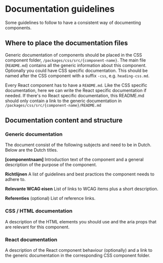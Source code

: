 # Documentation guidelines

Some guidelines to follow to have a consistent way of documenting components.

## Where to place the documentation files

Generic documentation of components should be placed in the CSS component folder, `/packages/css/src/{component-name}`. The main file (`README.md`) contains all the generic information about this component.
Optionally you could have CSS specific documentation. This should be named after the CSS component with a suffix `-css`, e.g. `heading-css.md`.

Every React component has to have a `README.md`. Like the CSS specific documentation, here we can write the React specific documentation if needed. If there's no React specific documentation, this README.md should only contain a link to the generic documentation in `/packages/css/src/{component-name}/README.md`

## Documentation content and structure

### Generic documentation

The document consist of the following subjects and need to be in Dutch. Below are the Dutch titles.

**[componentnaam]**
Introduction text of the component and a general description of the purpose of the component.

**Richtlijnen**
A list of guidelines and best practices the component needs to adhere to.

**Relevante WCAG eisen**
List of links to WCAG items plus a short description.

**Referenties** (optional)
List of reference links.

### CSS / HTML documentation

A description of the HTML elements you should use and the aria props that are relevant for this component. 

### React documentation

A description of the React component behaviour (optionally) and a link to the generic documentation in the corresponding CSS component folder.
